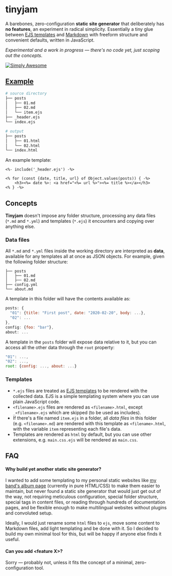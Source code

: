 # tinyjam

A barebones, zero-configuration **static site generator** that deliberately has **no features**, an experiment in radical simplicity. Essentially a tiny glue between [EJS templates](https://ejs.co/) and [Markdown](https://spec.commonmark.org/current/) with freeform structure and convenient defaults, written in JavaScript.

_Experimental and a work in progress — there's no code yet, just scoping out the concepts._

[![Simply Awesome](https://img.shields.io/badge/simply-awesome-brightgreen.svg)](https://github.com/mourner/projects)

## [Example](example/)

```bash
# source directory
├── posts
│   ├── 01.md
│   ├── 02.md
│   └── item.ejs
├── _header.ejs
└── index.ejs

# output
├── posts
│   ├── 01.html
│   └── 02.html
└── index.html
```

An example template:

```ejs
<%- include('_header.ejs') -%>

<% for (const {date, title, url} of Object.values(posts)) { -%>
    <h3><%= date %>: <a href="<%= url %>"><%= title %></a></h3>
<% } -%>
```

## Concepts

**Tinyjam** doesn't impose any folder structure, processing any data files (`*.md` and `*.yml`) and templates (`*.ejs`) it encounters and copying over anything else.

### Data files

All `*.md` and `*.yml` files inside the working directory are interpreted as **data**, available for any templates all at once as JSON objects. For example, given the following folder structure:

```
├── posts
│   ├── 01.md
│   ├── 02.md
├── config.yml
└── about.md
```

A template in this folder will have the contents available as:

```js
posts: {
  "01": {title: "First post", date: "2020-02-20", body: ...},
  "02": ...
},
config: {foo: "bar"},
about: ...
```

A template in the `posts` folder will expose data relative to it, but you can access all the other data through the `root` property:

```js
"01": ...,
"02": ...,
root: {config: ..., about: ...}
```

### Templates

- `*.ejs` files are treated as [EJS templates](https://ejs.co/) to be rendered with the collected data. EJS is a simple templating system where you can use plain JavaScript code.
- `<filename>.ejs` files are rendered as `<filename>.html`, except `_<filename>.ejs` which are skipped (to be used as includes).
- If there's a file named `item.ejs` in a folder, all _data files_ in this folder (e.g. `<filename>.md`) are rendered with this template as `<filename>.html`, with the variable `item` representing each file's data.
- Templates are rendered as `html` by default, but you can use other extensions, e.g. `main.css.ejs` will be rendered as `main.css`.

## FAQ

#### Why build yet another static site generator?

I wanted to add some templating to my personal static websites like [my band's album page](https://rain.in.ua/son/en) (currently in pure HTML/CSS) to make them easier to maintain, but never found a static site generator that would just get out of the way, not requiring meticulous configuration, special folder structure, special tags in content files, or reading through hundreds of documentation pages, and be flexible enough to make multilingual websites without plugins and convoluted setup.

Ideally, I would just rename some `html` files to `ejs`, move some content to Markdown files, add light templating and be done with it. So I decided to build my own minimal tool for this, but will be happy if anyone else finds it useful.

#### Can you add \<feature X\>?

Sorry — probably not, unless it fits the concept of a minimal, zero-configuration tool.
